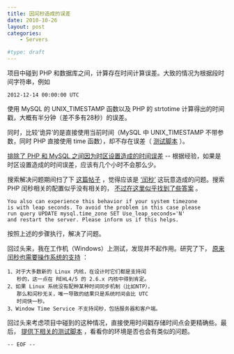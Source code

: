 ```yaml
---
title: 因闰秒造成的误差
date: 2010-10-26
layout: post
categories:
    - Servers

#type: draft
---
```


项目中碰到 PHP 和数据库之间，计算存在时间计算误差。大致的情况为根据段时间字符串，例如

    2012-12-14 00:00:00 UTC

使用 MySQL 的 UNIX_TIMESTAMP 函数以及 PHP 的 strtotime 计算得出的时间戳，大概有半分钟（差不多有28秒）的误差。

同时，比较‘诡异’的是直接使用当前时间（MySQL 中 UNIX_TIMESTAMP 不带参数，同时 PHP 直接使用 time 函数），却不存在误差（ [测试脚本](http://files.gracecode.com/2010_10_26/1288064632.zip) ）。

 [排除了 PHP 和 MySQL 之间因为时区设置造成的时间误差]({{site.urls}}/posts/206/)  -- 根据经验，如果是时区设置造成的时间误差，应该有几个小时不会那么少。

搜索解决问题期间扫了下 [这篇帖子](http://www.javaeye.com/topic/308672) ，觉得应该是 [‘闰秒’](http://zh.wikipedia.org/zh-cn/%E9%97%B0%E7%A7%92) 这玩意造成的问题。搜索 PHP 闰秒相关的配置似乎没有相关的， [不过在这里似乎找到了些答案](http://bugs.mysql.com/bug.php?id=40230) 。

```
You also can experience this behavior if your system timezone
is with leap seconds. To avoid the problem in this case please
run query UPDATE mysql.time_zone SET Use_leap_seconds='N' 
and restart the server. Please inform us if this helps.
```

按照上述的步骤执行，解决了问题。

回过头来，我在工作机（Windows）上测试，发现并不起作用。研究了下， [原来闰秒也需要操作系统的支持](http://www.heiqu.com/show-28775-1.html) ：

```
1、对于大多数新的 Linux 内核，在设计时它们都是支持闰
   秒的，这一点在 REHL4/5 的 2.6.x 内核中得到肯定。 
2、如果 Linux 系统没有配种某种时间同步机制（比如NTP），
   那么和闰秒无关，唯一导致的结果只是系统时间会比 UTC
   时间快一秒。 
3、Window Time Service 不支持闰秒，包括服务器和客户端。
```

回过头来考虑项目中碰到的这种情况，直接使用时间戳存储时间点会更精确些。最后， [提供下相关的测试脚本](http://files.gracecode.com/2010_10_26/1288064632.zip) ，看看你的环境是否也会有类似的问题。

`-- EOF --`

